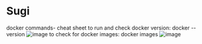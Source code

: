 # Sugi
docker commands- cheat sheet
to run and check docker version: docker --version
![image](https://user-images.githubusercontent.com/97328875/163902655-8c1e885e-9b8e-4644-b665-3e5ede4debd6.png)
to check for docker images: docker images
![image](https://user-images.githubusercontent.com/97328875/163902755-1b7487ff-4238-48be-a070-9ad615b6a8ca.png)


